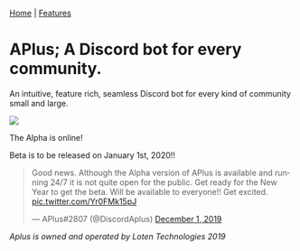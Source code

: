 [Home](https://aplusbot.tech/) | [Features](https://aplusbot.tech/features/)
# APlus; A Discord bot for every community. 

An intuitive, feature rich, seamless Discord bot for every kind of community small and large.

![](http://cdn.treverg.tools/mobile/i/IMG_3h3opr.jpg)

The Alpha is online!

Beta is to be released on January 1st, 2020!!

<blockquote class="twitter-tweet"><p lang="en" dir="ltr">Good news. Although the Alpha version of APlus is available and running 24/7 it is not quite open for the public. Get ready for the New Year to get the beta. Will be available to everyone!! Get excited. <a href="https://t.co/Yr0FMk15pJ">pic.twitter.com/Yr0FMk15pJ</a></p>&mdash; APlus#2807 (@DiscordAplus) <a href="https://twitter.com/DiscordAplus/status/1201232212861042696?ref_src=twsrc%5Etfw">December 1, 2019</a></blockquote> <script async src="https://platform.twitter.com/widgets.js" charset="utf-8"></script>







*Aplus is owned and operated by Loten Technologies 2019*
